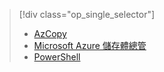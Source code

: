 > [!div class="op_single_selector"]
> * [AzCopy](../articles/devtest-lab/devtest-lab-upload-vhd-using-azcopy.md)
> * [Microsoft Azure 儲存體總管](../articles/devtest-lab/devtest-lab-upload-vhd-using-storage-explorer.md)
> * [PowerShell](../articles/devtest-lab/devtest-lab-upload-vhd-using-powershell.md)

